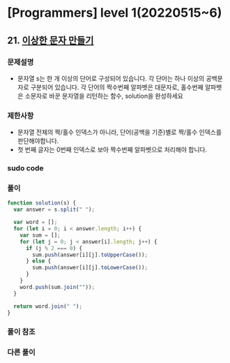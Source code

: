 # [Programmers] level 1(20220515~6)

## 21. [이상한 문자 만들기](https://programmers.co.kr/learn/courses/30/lessons/12930)

### 문제설명

- 문자열 s는 한 개 이상의 단어로 구성되어 있습니다. 각 단어는 하나 이상의 공백문자로 구분되어 있습니다. 각 단어의 짝수번째 알파벳은 대문자로, 홀수번째 알파벳은 소문자로 바꾼 문자열을 리턴하는 함수, solution을 완성하세요

### 제한사항

- 문자열 전체의 짝/홀수 인덱스가 아니라, 단어(공백을 기준)별로 짝/홀수 인덱스를 판단해야합니다.
- 첫 번째 글자는 0번째 인덱스로 보아 짝수번째 알파벳으로 처리해야 합니다.

### sudo code

### 풀이

```js
function solution(s) {
  var answer = s.split(" ");

  var word = [];
  for (let i = 0; i < answer.length; i++) {
    var sum = [];
    for (let j = 0; j < answer[i].length; j++) {
      if (j % 2 === 0) {
        sum.push(answer[i][j].toUpperCase());
      } else {
        sum.push(answer[i][j].toLowerCase());
      }
    }
    word.push(sum.join(""));
  }

  return word.join(" ");
}
```

### 풀이 참조

### 다른 풀이
